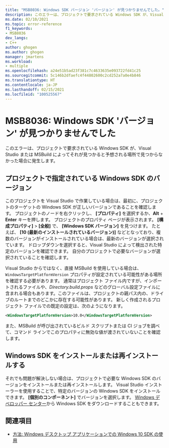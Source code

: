 ```yaml
---
title: "MSB8036: Windows SDK バージョン 'バージョン' が見つかりませんでした。"
description: このエラーは、プロジェクトで要求されている Windows SDK が、Visual Studio または MSBuild によってそれが見つかると予想される場所で見つからなかった場合に発生します。
ms.date: 02/10/2021
ms.topic: error-reference
f1_keywords:
- MSB8036
dev_langs:
- C++
author: ghogen
ms.author: ghogen
manager: jmartens
ms.workload:
- multiple
ms.openlocfilehash: a24e51b5ad23f381c7c4633635e093722fd41c25
ms.sourcegitcommit: 5c146b2dfaefc4f44802600c2cd252a7a0e4b846
ms.translationtype: HT
ms.contentlocale: ja-JP
ms.lasthandoff: 02/15/2021
ms.locfileid: "100525567"
---
```

# <a name="msb8036-the-windows-sdk-version-was-not-found"></a>MSB8036: Windows SDK 'バージョン' が見つかりませんでした

このエラーは、プロジェクトで要求されている Windows SDK が、Visual Studio または MSBuild によってそれが見つかると予想される場所で見つからなかった場合に発生します。

## <a name="windows-sdk-version-specified-in-project"></a>プロジェクトで指定されている Windows SDK のバージョン

このプロジェクトを Visual Studio で作業している場合は、最初に、プロジェクトのターゲットの Windows SDK が正しいバージョンであることを確認します。 プロジェクトのノードを右クリックし、 **[プロパティ]** を選択するか、**Alt** + **Enter** キーを押します。 プロジェクトのプロパティ ページが表示されます。 **[構成プロパティ]**  >  **[全般]** で、 **[Windows SDK バージョン]** を見つけます。 たとえば、 **[10 (最新のインストールされているバージョン)]** などとなっており、複数のバージョンがインストールされている場合は、最新のバージョンが選択されています。 ドロップダウンを選択すると、Visual Studio によって検出された特定のバージョンを確認できます。 自分のプロジェクトで必要なバージョンが選択されていることを確認します。

Visual Studio からではなく、直接 MSBuild を使用している場合は、`WindowsTargetPlatformVersion` プロパティが設定されている可能性がある場所を確認する必要があります。 通常はプロジェクト ファイル内ですが、インポートされるファイルや、*Directory.build.props* などのグローバル設定ファイルに含まれる場合もあります。このファイルは、プロジェクトの親パス内の、ドライブのルートまでのどこかに存在する可能性があります。 新しく作成されるプロジェクト ファイルでの既定の設定は、次のようになります。

```xml
<WindowsTargetPlatformVersion>10.0</WindowsTargetPlatformVersion>
```

また、MSBuild が呼び出されているビルド スクリプトまたは CI ジョブを調べて、コマンド ラインでこのプロパティに無効な値が渡されていないことを確認します。

## <a name="install-or-reinstall-the-windows-sdk"></a>Windows SDK をインストールまたは再インストールする

それでも問題が解決しない場合は、プロジェクトで必要な Windows SDK のバージョンをインストールまたは再インストールします。 Visual Studio インストーラーを使用することで、特定のバージョンの Windows SDK をインストールできます。 **[個別のコンポーネント]** でバージョンを選択します。 [Windows デベロッパー センター](https://developer.microsoft.com/windows/downloads/windows-10-sdk/)から Windows SDK をダウンロードすることもできます。

## <a name="see-also"></a>関連項目

- [方法: Windows デスクトップ アプリケーションでの Windows 10 SDK の使用](/cpp/windows/how-to-use-the-windows-10-sdk-in-a-windows-desktop-application)